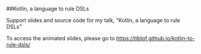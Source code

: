 ##Kotlin, a language to rule DSLs

Support slides and source code for my talk, "Kotlin, a language to rule DSLs"

To access the animated slides, please go to https://tibtof.github.io/kotlin-to-rule-dsls/